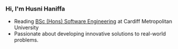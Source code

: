 ### Hi, I'm Husni Haniffa

- Reading [BSc (Hons) Software Engineering](https://icbt.lk/courses/bsc-hons-software-engineering/) at Cardiff Metropolitan University
- Passionate about developing innovative solutions to real-world problems.
